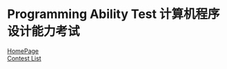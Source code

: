 # Programming Ability Test 计算机程序设计能力考试
[HomePage](https://www.patest.cn/ "PAT | 计算机程序设计能力考试")  
[Contest List](https://www.patest.cn/contests/ "团体程序设计天梯赛-练习题")  

